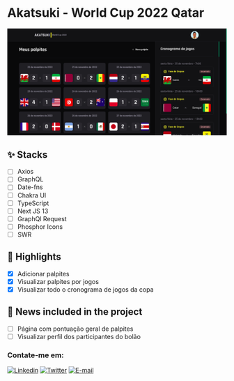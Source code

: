 # Akatsuki - World Cup 2022 Qatar

![App Screenshot](./.github/Captura%20de%20tela%20de%202022-11-26%2022-46-23.png)

## ✨ Stacks

- [ ] Axios
- [ ] GraphQL
- [ ] Date-fns
- [ ] Chakra UI
- [ ] TypeScript
- [ ] Next JS 13
- [ ] GraphQl Request
- [ ] Phosphor Icons
- [ ] SWR

## 📌 Highlights

- [x] Adicionar palpites
- [x] Visualizar palpites por jogos
- [x] Visualizar todo o cronograma de jogos da copa

## 📌 News included in the project

- [ ] Página com pontuação geral de palpites
- [ ] Visualizar perfil dos participantes do bolão

### Contate-me em:
[![Linkedin](https://img.shields.io/badge/Linkedin-2867b2?style=for-the-badge&logo=linkedin&logoColor=white)](https://www.linkedin.com/in/rudneyrodrigues/)
[![Twitter](https://img.shields.io/badge/Instagram-DD2A7B?style=for-the-badge&logo=instagram&logoColor=white)](https://www.instagram.com/rudney.rodrigues.3/)
[![E-mail](https://img.shields.io/badge/Email-EA4335?style=for-the-badge&logo=gmail&logoColor=white)](mailto:contato@rudneyrodrigues.dev.br)
